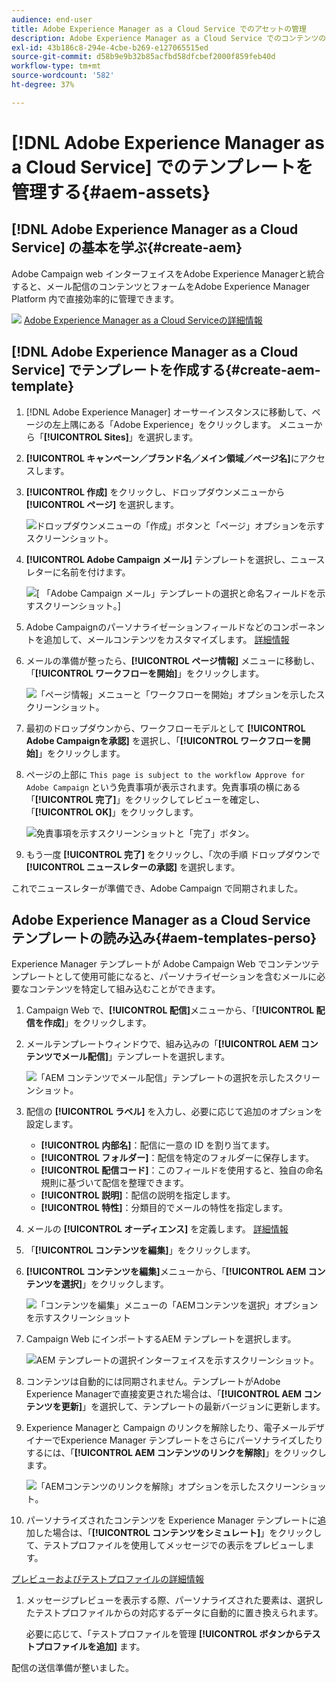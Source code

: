 ```yaml
---
audience: end-user
title: Adobe Experience Manager as a Cloud Service でのアセットの管理
description: Adobe Experience Manager as a Cloud Service でのコンテンツの管理方法について説明します
exl-id: 43b186c8-294e-4cbe-b269-e127065515ed
source-git-commit: d58b9e9b32b85acfbd58dfcbef2000f859feb40d
workflow-type: tm+mt
source-wordcount: '582'
ht-degree: 37%

---
```


# [!DNL Adobe Experience Manager as a Cloud Service] でのテンプレートを管理する{#aem-assets}

## [!DNL Adobe Experience Manager as a Cloud Service] の基本を学ぶ{#create-aem}

Adobe Campaign web インターフェイスをAdobe Experience Managerと統合すると、メール配信のコンテンツとフォームをAdobe Experience Manager Platform 内で直接効率的に管理できます。

![](assets/do-not-localize/book.png) [Adobe Experience Manager as a Cloud Serviceの詳細情報 ](https://experienceleague.adobe.com/docs/experience-manager-cloud-service/content/sites/authoring/getting-started/quick-start.html?lang=ja)

## [!DNL Adobe Experience Manager as a Cloud Service] でテンプレートを作成する{#create-aem-template}

1. [!DNL Adobe Experience Manager] オーサーインスタンスに移動して、ページの左上隅にある「Adobe Experience」をクリックします。 メニューから「**[!UICONTROL Sites]**」を選択します。

1. **[!UICONTROL キャンペーン／ブランド名／メイン領域／ページ名]**&#x200B;にアクセスします。

1. **[!UICONTROL 作成]** をクリックし、ドロップダウンメニューから **[!UICONTROL ページ]** を選択します。

   ![ ドロップダウンメニューの「作成」ボタンと「ページ」オプションを示すスクリーンショット。](assets/aem_1.png)

1. **[!UICONTROL Adobe Campaign メール]** テンプレートを選択し、ニュースレターに名前を付けます。

   ![[ 「Adobe Campaign メール」テンプレートの選択と命名フィールドを示すスクリーンショット。]](assets/aem_2.png)

1. Adobe Campaignのパーソナライゼーションフィールドなどのコンポーネントを追加して、メールコンテンツをカスタマイズします。 [詳細情報](https://experienceleague.adobe.com/docs/experience-manager-65/content/sites/authoring/aem-adobe-campaign/campaign.html?lang=ja#editing-email-content)

1. メールの準備が整ったら、**[!UICONTROL ページ情報]** メニューに移動し、「**[!UICONTROL ワークフローを開始]**」をクリックします。

   ![ 「ページ情報」メニューと「ワークフローを開始」オプションを示したスクリーンショット。](assets/aem_3.png)

1. 最初のドロップダウンから、ワークフローモデルとして **[!UICONTROL Adobe Campaignを承認]** を選択し、「**[!UICONTROL ワークフローを開始]**」をクリックします。

1. ページの上部に `This page is subject to the workflow Approve for Adobe Campaign` という免責事項が表示されます。免責事項の横にある「**[!UICONTROL 完了]**」をクリックしてレビューを確定し、「**[!UICONTROL OK]**」をクリックします。

   ![ 免責事項を示すスクリーンショットと「完了」ボタン。](assets/aem_4.png)

1. もう一度 **[!UICONTROL 完了]** をクリックし、「次の手順 **&#x200B;**&#x200B;ドロップダウンで **[!UICONTROL ニュースレターの承認]** を選択します。

これでニュースレターが準備でき、Adobe Campaign で同期されました。

## Adobe Experience Manager as a Cloud Service テンプレートの読み込み{#aem-templates-perso}

Experience Manager テンプレートが Adobe Campaign Web でコンテンツテンプレートとして使用可能になると、パーソナライゼーションを含むメールに必要なコンテンツを特定して組み込むことができます。

1. Campaign Web で、**[!UICONTROL 配信]**&#x200B;メニューから、「**[!UICONTROL 配信を作成]**」をクリックします。

1. メールテンプレートウィンドウで、組み込みの「**[!UICONTROL AEM コンテンツでメール配信]**」テンプレートを選択します。

   ![ 「AEM コンテンツでメール配信」テンプレートの選択を示したスクリーンショット。](assets/aem_5.png)

1. 配信の **[!UICONTROL ラベル]** を入力し、必要に応じて追加のオプションを設定します。

   * **[!UICONTROL 内部名]**：配信に一意の ID を割り当てます。
   * **[!UICONTROL フォルダー]**：配信を特定のフォルダーに保存します。
   * **[!UICONTROL 配信コード]**：このフィールドを使用すると、独自の命名規則に基づいて配信を整理できます。
   * **[!UICONTROL 説明]**：配信の説明を指定します。
   * **[!UICONTROL 特性]**：分類目的でメールの特性を指定します。

1. メールの **[!UICONTROL オーディエンス]** を定義します。 [詳細情報](../email/create-email.md#define-audience)

1. 「**[!UICONTROL コンテンツを編集]**」をクリックします。

1. **[!UICONTROL コンテンツを編集]**&#x200B;メニューから、「**[!UICONTROL AEM コンテンツを選択]**」をクリックします。

   ![ 「コンテンツを編集」メニューの「AEMコンテンツを選択」オプションを示すスクリーンショット ](assets/aem_6.png)

1. Campaign Web にインポートするAEM テンプレートを選択します。

   ![AEM テンプレートの選択インターフェイスを示すスクリーンショット。](assets/aem_8.png)

1. コンテンツは自動的には同期されません。テンプレートがAdobe Experience Managerで直接変更された場合は、「**[!UICONTROL AEM コンテンツを更新]**」を選択して、テンプレートの最新バージョンに更新します。

1. Experience Managerと Campaign のリンクを解除したり、電子メールデザイナーでExperience Manager テンプレートをさらにパーソナライズしたりするには、「**[!UICONTROL AEM コンテンツのリンクを解除]**」をクリックします。

   ![ 「AEMコンテンツのリンクを解除」オプションを示したスクリーンショット。](assets/aem_9.png)

1. パーソナライズされたコンテンツを Experience Manager テンプレートに追加した場合は、「**[!UICONTROL コンテンツをシミュレート]**」をクリックして、テストプロファイルを使用してメッセージでの表示をプレビューします。

[プレビューおよびテストプロファイルの詳細情報](../preview-test/preview-content.md)

1. メッセージプレビューを表示する際、パーソナライズされた要素は、選択したテストプロファイルからの対応するデータに自動的に置き換えられます。

   必要に応じて、「テストプロファイルを管理 **[!UICONTROL ボタンからテストプロファイルを追加]** ます。

配信の送信準備が整いました。